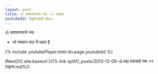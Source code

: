 ```yaml
---
layout: post
title: ॐ समासनभाजे नमः ११ टाइम्स
youtubeId: OgDsHdFiNss
---
```

 
 
 ॐ समासनभाजे नमः  
 
 -  जो श्मशान घाट में रहता है 
 
  
 
  
 
 
 
 
 
 


{% include youtubePlayer.html id=page.youtubeId %}
 
[Next]({{ site.baseurl }}{% link  split1/_posts/2013-12-09-ॐ महा वकससे नमः ११ टाइम्स.md%})
 
